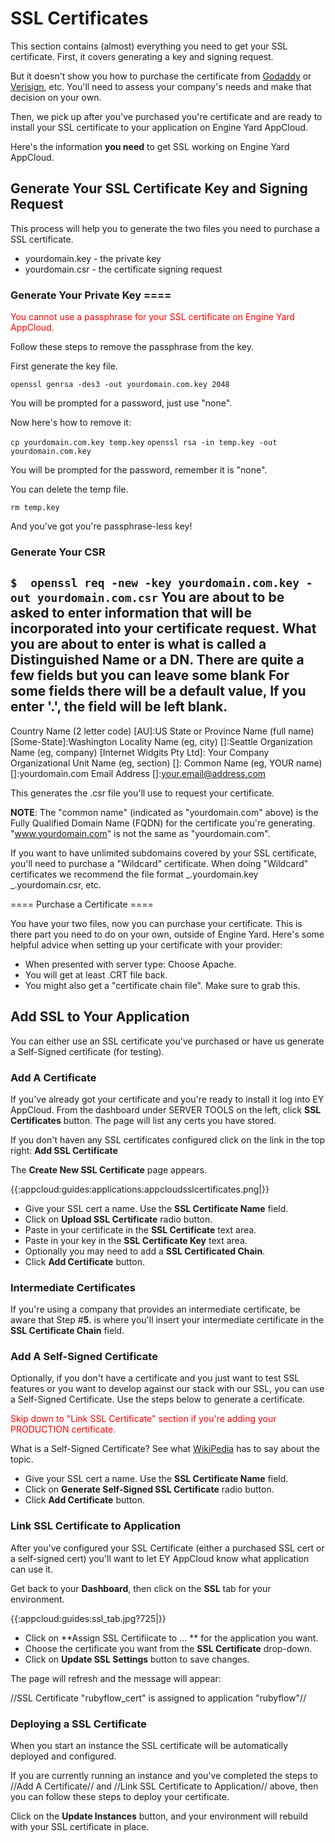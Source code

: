 # SSL Certificates

This section contains (almost) everything you need to get your SSL certificate.  First, it covers generating a key and signing request.  

But it doesn't show you how to purchase the certificate from [Godaddy](http://www.godaddy.com) or [Verisign](http://www.verisign.com), etc.  You'll need to assess your company's needs and make that decision on your own.

Then, we pick up after you've purchased you're certificate and are ready to install your SSL certificate to your application on Engine Yard AppCloud.

Here's the information **you need** to get SSL working on Engine Yard AppCloud.

## Generate Your SSL Certificate Key and Signing Request

This process will help you to generate the two files you need to purchase a SSL certificate.

  * yourdomain.key - the private key
  * yourdomain.csr - the certificate signing request

### Generate Your Private Key ====

<html><span style="color:red;">You cannot use a passphrase for your SSL certificate on Engine Yard AppCloud.</span></html>

Follow these steps to remove the passphrase from the key.

First generate the key file.

  `openssl genrsa -des3 -out yourdomain.com.key 2048`

You will be prompted for a password, just use "none".

Now here's how to remove it:

  `cp yourdomain.com.key temp.key`
  `openssl rsa -in temp.key -out yourdomain.com.key`

You will be prompted for the password, remember it is "none".

You can delete the temp file.

  `rm temp.key`

And you've got you're passphrase-less key!

### Generate Your CSR

  `$  openssl req -new -key yourdomain.com.key -out yourdomain.com.csr`
  You are about to be asked to enter information that will be incorporated into your
  certificate request.
  What you are about to enter is what is called a Distinguished Name or a DN.
  There are quite a few fields but you can leave some blank
  For some fields there will be a default value,
  If you enter '.', the field will be left blank.
  -----
  Country Name (2 letter code) [AU]:US
  State or Province Name (full name) [Some-State]:Washington
  Locality Name (eg, city) []:Seattle
  Organization Name (eg, company) [Internet Widgits Pty Ltd]:  Your Company
  Organizational Unit Name (eg, section) []:
  Common Name (eg, YOUR name) []:yourdomain.com
  Email Address []:your.email@address.com

This generates the .csr file you'll use to request your certificate.

**NOTE**: The "common name" (indicated as "yourdomain.com" above) is the Fully Qualified Domain Name (FQDN) for the certificate you're generating.  <nowiki>"www.yourdomain.com" is not the same as "yourdomain.com".</nowiki>

If you want to have unlimited subdomains covered by your SSL certificate, you'll need to purchase a "Wildcard" certificate.  When doing "Wildcard" certificates we recommend the file format _.yourdomain.key _.yourdomain.csr, etc.

==== Purchase a Certificate ====

You have your two files, now you can purchase your certificate.  This is there part you need to do on your own, outside of Engine Yard.  Here's some helpful advice when setting up your certificate with your provider:

  * When presented with server type: Choose Apache.
  * You will get at least .CRT file back.
  * You might also get a "certificate chain file".  Make sure to grab this.

## Add SSL to Your Application

You can either use an SSL certificate you've purchased or have us generate a Self-Signed certificate (for testing).

### Add A Certificate

If you've already got your certificate and you're ready to install it log into EY AppCloud. From the dashboard under SERVER TOOLS on the left, click **SSL Certificates** button.  The page will list any certs you have stored.

If you don't haven any SSL certificates configured click on the link in the top right: **Add SSL Certificate**

The **Create New SSL Certificate** page appears.

{{:appcloud:guides:applications:appcloudsslcertificates.png|}}

  - Give your SSL cert a name.  Use the **SSL Certificate Name** field.
  - Click on **Upload SSL Certificate** radio button.
  - Paste in your certificate in the **SSL Certificate** text area.
  - Paste in your key in the **SSL Certificate Key** text area.
  - Optionally you may need to add a **SSL Certificated Chain**.
  - Click **Add Certificate** button.

### Intermediate Certificates

If you're using a company that provides an intermediate certificate, be aware that Step #**5.** is where you'll insert your intermediate certificate in the **SSL Certificate Chain** field.

### Add A Self-Signed Certificate

Optionally, if you don't have a certificate and you just want to test SSL features or you want to develop against our stack with our SSL, you can use a Self-Signed Certificate.  Use the steps below to generate a certificate.

<html><span style="color:red;">Skip down to "Link SSL Certificate" section if you're adding your PRODUCTION certificate.</span></html>

What is a Self-Signed Certificate?  See what [WikiPedia](http://en.wikipedia.org/wiki/Self-signed_certificate) has to say about the topic.

  - Give your SSL cert a name.  Use the **SSL Certificate Name** field.
  - Click on **Generate Self-Signed SSL Certificate** radio button.
  - Click **Add Certificate** button.

### Link SSL Certificate to Application

After you've configured your SSL Certificate (either a purchased SSL cert or a self-signed cert) you'll want to let EY AppCloud know what application can use it.

Get back to your **Dashboard**, then click on the **SSL** tab for your environment.

{{:appcloud:guides:ssl_tab.jpg?725|}}

  - Click on **Assign SSL Certifiicate to ... ** for the application you want.
  - Choose the certificate you want from the **SSL Certificate** drop-down.
  - Click on **Update SSL Settings** button to save changes.

The page will refresh and the message will appear:

//SSL Certificate "rubyflow_cert" is assigned to application "rubyflow"//

### Deploying a SSL Certificate

When you start an instance the SSL certificate will be automatically deployed and configured.

If you are currently running an instance and you've completed the steps to //Add A Certificate// and //Link SSL Certificate to Application// above, then you can follow these steps to deploy your certificate.

Click on the **Update Instances** button, and your environment will rebuild with your SSL certificate in place.